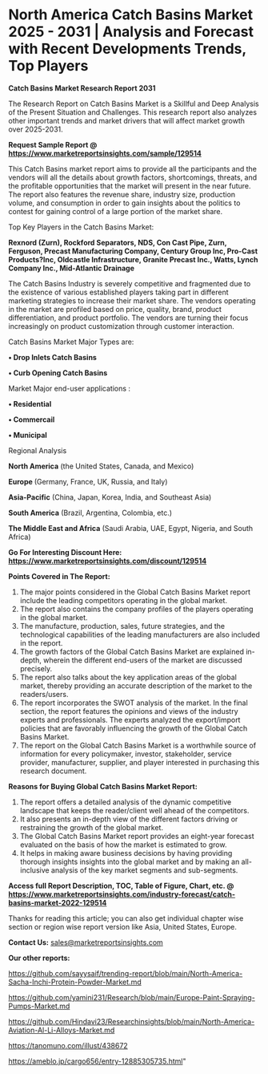 # North America Catch Basins Market 2025 - 2031 | Analysis and Forecast with Recent Developments Trends, Top Players

<strong>Catch Basins Market Research Report 2031</strong>

The Research Report on Catch Basins Market is a Skillful and Deep Analysis of the Present Situation and Challenges. This research report also analyzes other important trends and market drivers that will affect market growth over 2025-2031.

<strong>Request Sample Report @ <a href=https://www.marketreportsinsights.com/sample/129514>https://www.marketreportsinsights.com/sample/129514</a></strong>

This Catch Basins market report aims to provide all the participants and the vendors will all the details about growth factors, shortcomings, threats, and the profitable opportunities that the market will present in the near future. The report also features the revenue share, industry size, production volume, and consumption in order to gain insights about the politics to contest for gaining control of a large portion of the market share.

Top Key Players in the Catch Basins Market:

<strong>Rexnord (Zurn), Rockford Separators, NDS, Con Cast Pipe, Zurn, Ferguson, Precast Manufacturing Company, Century Group Inc, Pro-Cast Products?Inc, Oldcastle Infrastructure, Granite Precast Inc., Watts, Lynch Company Inc., Mid-Atlantic Drainage</strong>

The Catch Basins Industry is severely competitive and fragmented due to the existence of various established players taking part in different marketing strategies to increase their market share. The vendors operating in the market are profiled based on price, quality, brand, product differentiation, and product portfolio. The vendors are turning their focus increasingly on product customization through customer interaction.

Catch Basins Market Major Types are:

<strong>• Drop Inlets Catch Basins

• Curb Opening Catch Basins</strong>

Market Major end-user applications :

<strong>• Residential

• Commercail

• Municipal</strong>

Regional Analysis

</u><strong><b>North America</b></strong> (the United States, Canada, and Mexico)

<strong><b>Europe </b></strong>(Germany, France, UK, Russia, and Italy)

<strong><b>Asia-Pacific</b></strong> (China, Japan, Korea, India, and Southeast Asia)

<strong><b>South America</b></strong> (Brazil, Argentina, Colombia, etc.)

<strong><b>The Middle East and Africa</b></strong> (Saudi Arabia, UAE, Egypt, Nigeria, and South Africa)

<strong>Go For Interesting Discount Here: <a href=https://www.marketreportsinsights.com/discount/129514>https://www.marketreportsinsights.com/discount/129514</a></strong>

<strong>Points Covered in The Report:</strong>
<ol>
  <li>The major points considered in the Global Catch Basins Market report include the leading competitors operating in the global market.</li>
  <li>The report also contains the company profiles of the players operating in the global market.</li>
  <li>The manufacture, production, sales, future strategies, and the technological capabilities of the leading manufacturers are also included in the report.</li>
  <li>The growth factors of the Global Catch Basins Market are explained in-depth, wherein the different end-users of the market are discussed precisely.</li>
  <li>The report also talks about the key application areas of the global market, thereby providing an accurate description of the market to the readers/users.</li>
  <li>The report incorporates the SWOT analysis of the market. In the final section, the report features the opinions and views of the industry experts and professionals. The experts analyzed the export/import policies that are favorably influencing the growth of the Global Catch Basins Market.</li>
  <li>The report on the Global Catch Basins Market is a worthwhile source of information for every policymaker, investor, stakeholder, service provider, manufacturer, supplier, and player interested in purchasing this research document.</li>
</ol>
<strong>Reasons for Buying Global Catch Basins Market Report:</strong>

<ol>
  <li>The report offers a detailed analysis of the dynamic competitive landscape that keeps the reader/client well ahead of the competitors.</li>
  <li>It also presents an in-depth view of the different factors driving or restraining the growth of the global market.</li>
  <li>The Global Catch Basins Market report provides an eight-year forecast evaluated on the basis of how the market is estimated to grow.</li>
  <li>It helps in making aware business decisions by having providing thorough insights insights into the global market and by making an all-inclusive analysis of the key market segments and sub-segments.</li>
</ol>
<strong>Access full Report Description, TOC, Table of Figure, Chart, etc. @ <a href=https://www.marketreportsinsights.com/industry-forecast/catch-basins-market-2022-129514>https://www.marketreportsinsights.com/industry-forecast/catch-basins-market-2022-129514</a></strong>


Thanks for reading this article; you can also get individual chapter wise section or region wise report version like Asia, United States, Europe.

<strong>Contact Us:</strong>
sales@marketreportsinsights.com

<strong>Our other reports:</strong>

<a href=https://github.com/sayysaif/trending-report/blob/main/North-America-Sacha-Inchi-Protein-Powder-Market.md>https://github.com/sayysaif/trending-report/blob/main/North-America-Sacha-Inchi-Protein-Powder-Market.md</a>

<a href=https://github.com/yamini231/Research/blob/main/Europe-Paint-Spraying-Pumps-Market.md>https://github.com/yamini231/Research/blob/main/Europe-Paint-Spraying-Pumps-Market.md</a>

<a href=https://github.com/Hindavi23/Researchinsights/blob/main/North-America-Aviation-Al-Li-Alloys-Market.md>https://github.com/Hindavi23/Researchinsights/blob/main/North-America-Aviation-Al-Li-Alloys-Market.md</a>

<a href=https://tanomuno.com/illust/438672>https://tanomuno.com/illust/438672</a>

<a href=https://ameblo.jp/cargo656/entry-12885305735.html>https://ameblo.jp/cargo656/entry-12885305735.html</a>"
